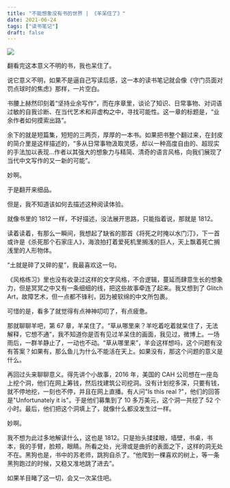 ```yaml
---
title: "不能想象没有书的世界 | 《羊呆住了》"
date: 2021-06-24
tags: ["读书笔记"]
draft: false
---
```


![](https://p5.toutiaoimg.com/origin/pgc-image/7bb04bde2f834bc3be461ef124e60c1f.jpg)

翻看完这本意义不明的书，我也呆住了。

说它意义不明，如果不是逼自己写读后感，这一本的读书笔记就会像《守门员面对罚点球时的焦虑》那样，一片空白。

书腰上赫然印刻着“坚持业余写作”，而在序章里，谈论了知识、日常事物、对词语过敏的自我诊断、在当代艺术和非虚构之中，寻找可能性。这一章的标题是，“业余作者如何摸索出路”。

余下的就是短篇集，短短的三两页，厚厚的一本书。如果把书整个翻过来，在封皮的简介里是这样描述的，“多从日常事物汲取灵感，却以一种高度自由的、超现实的手法加以表现...作者以其强大的想象力与精简、清奇的语言风格，向我们展现了当代中文写作的又一新的可能”。

妙啊。

于是翻开来细品。

但是，我不知道该如何去描述这种阅读体验。

就像书里的 1812 一样，不好描述，没法展开思路，只能指着说，那就是 1812。

读着读着，有那么一瞬间，我想起了缺省的那首《将死之时掩以水门汀》，下一首或许是《杀死那个石家庄人》，海浪拍打着爱死机里搁浅的巨人，天上飘着死亡搁浅里的人形物体。

“土就是碎了又碎的星”，我最喜欢这一句。

《风格练习》里也没有收录过这样的文字风格，不合逻辑，蔓延而肆意生长的想象力，但是冥冥之中又有一条细细的线，把这些故事牵连了起来。我又想到了 Glitch Art，故障艺术，但一点都不锋利，因为被软绵的中文所包裹。

可惜的是，看多了就觉得有点神神叨叨了，有点疲惫。

那就聊聊羊吧，第 67 章，羊呆住了。“草从哪里来？羊吃着吃着就呆住了，无法解释，它想不通”，我不知道你是否有见过羊呆住的画面，我见过，微博上。一场雨后，一群羊静止了，一动也不动。“草从哪里来”，羊会这样想吗，这个问题有没有答案？如果有，那么鱼儿为什么不能活在天上。如果没有，那这个问题的意义是什么。

再回过头来聊聊意义。得先讲个小故事，2016 年，美国的 CAH 公司想在一座岛上挖个洞，他们在网上筹钱，然后找建筑公司挖洞。没有计划挖多深，只要有钱，就不停地挖，一刻也不停，并且在网上直播。有人问"Is this real ?"，他们的回答是"Unfortunately it is"。于是他们募集到了 10 多万美元，这个洞一共挖了 52 个小时。最后，他们把这个洞填上了，就像什么都没发生过一样。

妙啊。

我不想为此过多地解读什么，这也是 1812。只是抬头揉揉眼，墙壁，书桌，书本，我的手臂，脸颊，眼睛。所看之处，光滑或是曲折的表面之下，这样的洞无处不在。黑狗也是，书中的苏老师，跳狗自杀了。“他爬到一棵喜欢的树上，等一条黑狗跑过的时候，又稳又准地跳了进去”。

如果羊目睹了这一切，会又一次呆住吧。
